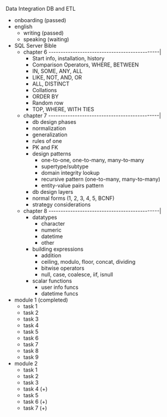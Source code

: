 Data Integration DB and ETL

- onboarding (passed)
- english
	- writing (passed)
	- speaking (waiting)
- SQL Server Bible
	- chapter 6 ----------------------------------------------|
		- Start info, installation, history
		- Comparison Operators, WHERE, BETWEEN
		- IN, SOME, ANY, ALL
		- LIKE, NOT, AND, OR
		- ALL, DISTINCT
		- Collations
		- ORDER BY
		- Random row
		- TOP, WHERE, WITH TIES
	- chapter 7 ----------------------------------------------|
		- db design phases
		- normalization
		- generalization
		- rules of one
		- PK and FK
		- design patterns
			- one-to-one, one-to-many, many-to-many
			- supertype/subtype
			- domain integrity lookup
			- recursive pattern (one-to-many, many-to-many)
			- entity-value pairs pattern
		- db design layers
		- normal forms (1, 2, 3, 4, 5, BCNF)
		- strategy considerations
	- chapter 8 ----------------------------------------------|
		- datatypes
			- character
			- numeric
			- datetime
			- other
		- building expressions
			- addition
			- ceiling, modulo, floor, concat, dividing
			- bitwise operators
			- null, case, coalesce, iif, isnull
		- scalar functions
			- user info funcs
			- datetime funcs
- module 1 (completed)
	- task 1
	- task 2
	- task 3
	- task 4
	- task 5
	- task 6
	- task 7
	- task 8
	- task 9
- module 2
	- task 1
	- task 2
	- task 3
	- task 4 (+)
	- task 5
	- task 6 (+)
	- task 7 (+)
